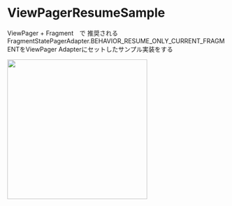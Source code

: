 # ViewPagerResumeSample

ViewPager + Fragment　で 推奨されるFragmentStatePagerAdapter.BEHAVIOR_RESUME_ONLY_CURRENT_FRAGMENTをViewPager Adapterにセットしたサンプル実装をする

<img src="https://user-images.githubusercontent.com/16476224/106350127-e3f75680-6316-11eb-99de-e439093de36a.gif" width=320 />